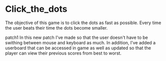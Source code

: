 # Click_the_dots

The objective of this game is to click the dots as fast as possible. Every time the user beats their time the dots become smaller. 

patch1
In this new patch I've made so that the user doesn't have to be swithing between mouse and keyboard as much. In addition, I've added
a userboard that can be accessed in game as well as updated so that the player can view their previous scores from best to worst.
